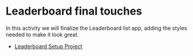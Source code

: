 # Leaderboard final touches
In this activity we will finalize the Leaderboard list app, adding the styles needed to make it look great.
- [Leaderboard Setup Project](https://github.com/jojo987N/Leaderboard-Setup-Project)
